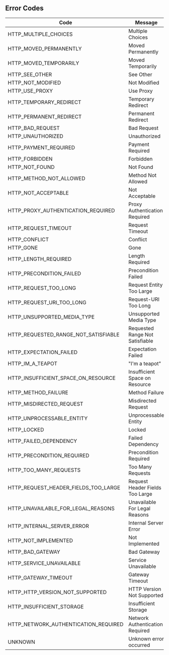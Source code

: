 ## Error Codes

| Code                                 | Message                         |
| ------------------------------------ | ------------------------------- |
| HTTP_MULTIPLE_CHOICES                | Multiple Choices                |
| HTTP_MOVED_PERMANENTLY               | Moved Permanently               |
| HTTP_MOVED_TEMPORARILY               | Moved Temporarily               |
| HTTP_SEE_OTHER                       | See Other                       |
| HTTP_NOT_MODIFIED                    | Not Modified                    |
| HTTP_USE_PROXY                       | Use Proxy                       |
| HTTP_TEMPORARY_REDIRECT              | Temporary Redirect              |
| HTTP_PERMANENT_REDIRECT              | Permanent Redirect              |
| HTTP_BAD_REQUEST                     | Bad Request                     |
| HTTP_UNAUTHORIZED                    | Unauthorized                    |
| HTTP_PAYMENT_REQUIRED                | Payment Required                |
| HTTP_FORBIDDEN                       | Forbidden                       |
| HTTP_NOT_FOUND                       | Not Found                       |
| HTTP_METHOD_NOT_ALLOWED              | Method Not Allowed              |
| HTTP_NOT_ACCEPTABLE                  | Not Acceptable                  |
| HTTP_PROXY_AUTHENTICATION_REQUIRED   | Proxy Authentication Required   |
| HTTP_REQUEST_TIMEOUT                 | Request Timeout                 |
| HTTP_CONFLICT                        | Conflict                        |
| HTTP_GONE                            | Gone                            |
| HTTP_LENGTH_REQUIRED                 | Length Required                 |
| HTTP_PRECONDITION_FAILED             | Precondition Failed             |
| HTTP_REQUEST_TOO_LONG                | Request Entity Too Large        |
| HTTP_REQUEST_URI_TOO_LONG            | Request-URI Too Long            |
| HTTP_UNSUPPORTED_MEDIA_TYPE          | Unsupported Media Type          |
| HTTP_REQUESTED_RANGE_NOT_SATISFIABLE | Requested Range Not Satisfiable |
| HTTP_EXPECTATION_FAILED              | Expectation Failed              |
| HTTP_IM_A_TEAPOT                     | "I'm a teapot"                  |
| HTTP_INSUFFICIENT_SPACE_ON_RESOURCE  | Insufficient Space on Resource  |
| HTTP_METHOD_FAILURE                  | Method Failure                  |
| HTTP_MISDIRECTED_REQUEST             | Misdirected Request             |
| HTTP_UNPROCESSABLE_ENTITY            | Unprocessable Entity            |
| HTTP_LOCKED                          | Locked                          |
| HTTP_FAILED_DEPENDENCY               | Failed Dependency               |
| HTTP_PRECONDITION_REQUIRED           | Precondition Required           |
| HTTP_TOO_MANY_REQUESTS               | Too Many Requests               |
| HTTP_REQUEST_HEADER_FIELDS_TOO_LARGE | Request Header Fields Too Large |
| HTTP_UNAVAILABLE_FOR_LEGAL_REASONS   | Unavailable For Legal Reasons   |
| HTTP_INTERNAL_SERVER_ERROR           | Internal Server Error           |
| HTTP_NOT_IMPLEMENTED                 | Not Implemented                 |
| HTTP_BAD_GATEWAY                     | Bad Gateway                     |
| HTTP_SERVICE_UNAVAILABLE             | Service Unavailable             |
| HTTP_GATEWAY_TIMEOUT                 | Gateway Timeout                 |
| HTTP_HTTP_VERSION_NOT_SUPPORTED      | HTTP Version Not Supported      |
| HTTP_INSUFFICIENT_STORAGE            | Insufficient Storage            |
| HTTP_NETWORK_AUTHENTICATION_REQUIRED | Network Authentication Required |
| UNKNOWN                              | Unknown error occurred          |

